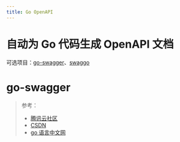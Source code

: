 ```yaml
---
title: Go OpenAPI
---
```


# 自动为 Go 代码生成 OpenAPI 文档

可选项目：[go-swagger](https://github.com/go-swagger/go-swagger)、[swaggo](https://github.com/swaggo/swag)

# go-swagger

> 参考：
> - [腾讯云社区](https://cloud.tencent.com/developer/article/1165462)
> - [CSDN](https://blog.csdn.net/benben_2015/article/details/100538074)
> - [go 语言中文网](https://studygolang.com/articles/12354)
